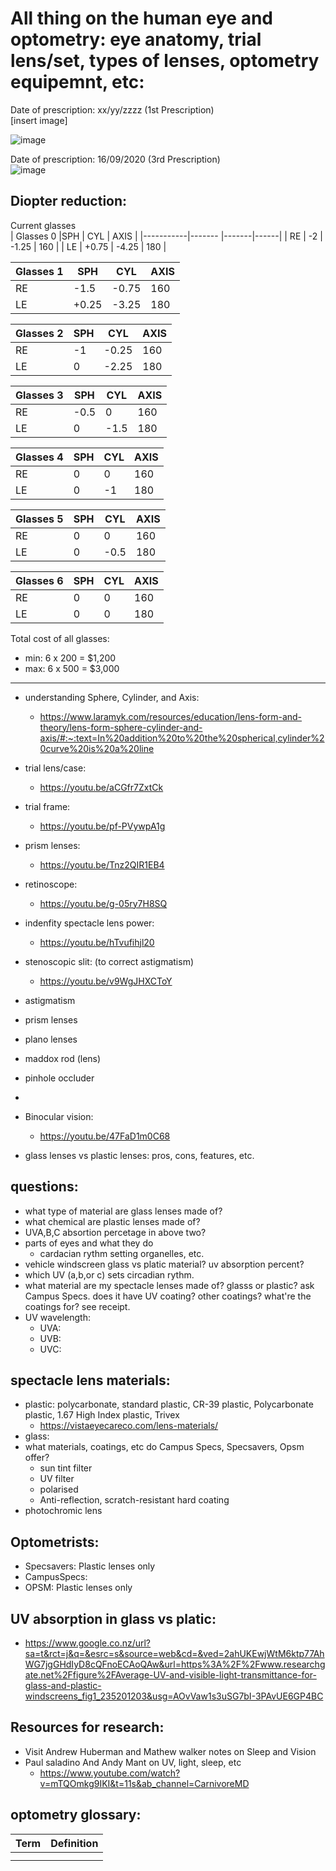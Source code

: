 # All thing on the human eye and optometry: eye anatomy, trial lens/set, types of lenses, optometry equipemnt, etc: 

Date of prescription: xx/yy/zzzz (1st Prescription)  
[insert image]

![image](https://user-images.githubusercontent.com/42329930/204157186-26ff80b8-6f8e-417a-9965-aa5656e7ef5d.png)  

Date of prescription: 16/09/2020 (3rd Prescription)  
![image](https://user-images.githubusercontent.com/42329930/204157142-dac0efb6-6727-4fea-86b6-0846c8895102.png)  


## Diopter reduction:

Current glasses			
| Glasses 0 |SPH     | CYL   | AXIS |
|-----------|------- |-------|------|
| RE	    | -2     | -1.25 | 160  |
| LE	    | +0.75   | -4.25 | 180  |
			
			
| Glasses 1	| SPH | CYL	    | AXIS |
|-------|-------|-----------|------|
| RE	| -1.5  |	-0.75	| 160  |
| LE	| +0.25  |	-3.25	| 180  |
			
			
| Glasses 2	| SPH | CYL	  | AXIS |
|-------|--------|--------|------|
| RE	| -1	 | -0.25  | 160  |
| LE	| 0      | -2.25  | 180  |
			
			
| Glasses 3	| SPH	 | CYL   | AXIS | 
|-----------|--------|-------|------|
| RE	    | -0.5	 | 0	 | 160  |
| LE	    | 0	     | -1.5  | 180  | 
			
			
| Glasses 4	| SPH	| CYL	| AXIS | 
|-----------|-------|-------|------|
| RE	    | 0	    | 0	    |  160 |
| LE	    | 0	    | -1	|  180 |
			
			
| Glasses 5	| SPH	| CYL	| AXIS
|-----------|-------|-------|------|
| RE	    | 0	 | 0	| 160 |
| LE	    | 0	 | -0.5	| 180 |
			
			
| Glasses 6 | 	SPH | 	CYL | 	AXIS | 
|--------|-------|-------|------|
| RE	 | 0	 | 0	 | 160  | 
| LE	 | 0	 | 0	 | 180  | 

Total cost of all glasses:
- min: 6 x 200 = $1,200
- max: 6 x 500 = $3,000

-------------------------------------------------------------------------------------------------------------------------------------------------

- understanding Sphere, Cylinder, and Axis: 
    - https://www.laramyk.com/resources/education/lens-form-and-theory/lens-form-sphere-cylinder-and-axis/#:~:text=In%20addition%20to%20the%20spherical,cylinder%20curve%20is%20a%20line
  
- trial lens/case:
    - https://youtu.be/aCGfr7ZxtCk

- trial frame: 
    - https://youtu.be/pf-PVywpA1g 

- prism lenses: 
    - https://youtu.be/Tnz2QIR1EB4

- retinoscope: 
    - https://youtu.be/g-05ry7H8SQ

- indenfity spectacle lens power: 
    - https://youtu.be/hTvufihjl20

- stenoscopic slit: (to correct astigmatism)
    - https://youtu.be/v9WgJHXCToY

- astigmatism
- prism lenses
- plano lenses
- maddox rod (lens)
- pinhole occluder
- 


- Binocular vision:
    - https://youtu.be/47FaD1m0C68
    
- glass lenses vs plastic lenses: pros, cons, features, etc.

## questions:
- what type of material are glass lenses made of? 
- what chemical are plastic lenses made of? 
- UVA,B,C absortion percetage in above two? 
- parts of eyes and what they do  
    - cardacian rythm setting organelles, etc. 
- vehicle windscreen glass vs platic material? uv absorption percent?
- which UV (a,b,or c) sets circadian rythm. 
- what material are my spectacle lenses made of? glasss or plastic? ask Campus Specs. does it have UV coating? other coatings? what're the coatings for? see receipt. 
- UV wavelength:
    - UVA:
    - UVB:
    - UVC: 
    
    
## spectacle lens materials: 
- plastic: polycarbonate, standard plastic, CR-39 plastic, Polycarbonate plastic, 1.67 High Index plastic, Trivex
    - https://vistaeyecareco.com/lens-materials/  
- glass: 
- what materials, coatings, etc do Campus Specs, Specsavers, Opsm offer? 
    - sun tint filter
    - UV filter
    - polarised
    - Anti-reflection, scratch-resistant hard coating
- photochromic lens

## Optometrists:
- Specsavers: Plastic lenses only
- CampusSpecs:
- OPSM: Plastic lenses only



## UV absorption in glass vs platic: 
- https://www.google.co.nz/url?sa=t&rct=j&q=&esrc=s&source=web&cd=&ved=2ahUKEwjWtM6ktp77AhWG7jgGHdIyD8cQFnoECAoQAw&url=https%3A%2F%2Fwww.researchgate.net%2Ffigure%2FAverage-UV-and-visible-light-transmittance-for-glass-and-plastic-windscreens_fig1_235201203&usg=AOvVaw1s3uSG7bI-3PAvUE6GP4BC



## Resources for research:
- Visit Andrew Huberman and Mathew walker notes on Sleep and Vision  
- Paul saladino And Andy Mant on UV, light, sleep, etc
    - https://www.youtube.com/watch?v=mTQOmkg9IKI&t=11s&ab_channel=CarnivoreMD

## optometry glossary: 
| Term | Definition |
|--|--|
|  |  |
|  |  |


